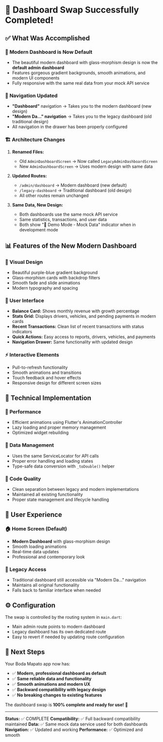 # 🎉 Dashboard Swap Successfully Completed!

## ✅ What Was Accomplished

### 📱 **Modern Dashboard is Now Default**
- The beautiful modern dashboard with glass-morphism design is now the **default admin dashboard**
- Features gorgeous gradient backgrounds, smooth animations, and modern UI components
- Fully responsive with the same real data from your mock API service

### 🔄 **Navigation Updated**
- **"Dashboard"** navigation → Takes you to the modern dashboard (new design)
- **"Modern Da..." navigation** → Takes you to the legacy dashboard (old traditional design)
- All navigation in the drawer has been properly configured

### 🏗️ **Architecture Changes**
1. **Renamed Files:**
   - Old `AdminDashboardScreen` → Now called `LegacyAdminDashboardScreen`
   - New `AdminDashboardScreen` → Uses modern design with same data

2. **Updated Routes:**
   - `/admin/dashboard` → Modern dashboard (new default)
   - `/legacy-dashboard` → Traditional dashboard (old design)
   - All other routes remain unchanged

3. **Same Data, New Design:**
   - Both dashboards use the same mock API service
   - Same statistics, transactions, and user data
   - Both show "🚧 Demo Mode - Mock Data" indicator when in development mode

## 📊 **Features of the New Modern Dashboard**

### 🎨 **Visual Design**
- Beautiful purple-blue gradient background
- Glass-morphism cards with backdrop filters
- Smooth fade and slide animations
- Modern typography and spacing

### 📱 **User Interface**
- **Balance Card:** Shows monthly revenue with growth percentage
- **Stats Grid:** Displays drivers, vehicles, and pending payments in modern cards
- **Recent Transactions:** Clean list of recent transactions with status indicators  
- **Quick Actions:** Easy access to reports, drivers, vehicles, and payments
- **Navigation Drawer:** Same functionality with updated design

### ⚡ **Interactive Elements**
- Pull-to-refresh functionality
- Smooth animations and transitions
- Touch feedback and hover effects
- Responsive design for different screen sizes

## 🔧 **Technical Implementation**

### 🚀 **Performance**
- Efficient animations using Flutter's AnimationController
- Lazy loading and proper memory management
- Optimized widget rebuilding

### 🔄 **Data Management**
- Uses the same ServiceLocator for API calls
- Proper error handling and loading states
- Type-safe data conversion with `_toDouble()` helper

### 🎯 **Code Quality**
- Clean separation between legacy and modern implementations
- Maintained all existing functionality
- Proper state management and lifecycle handling

## 📲 **User Experience**

### 🏠 **Home Screen (Default)**
- **Modern Dashboard** with glass-morphism design
- Smooth loading animations
- Real-time data updates
- Professional and contemporary look

### 🔄 **Legacy Access**
- Traditional dashboard still accessible via "Modern Da..." navigation
- Maintains all original functionality
- Falls back to familiar interface when needed

## ⚙️ **Configuration**

The swap is controlled by the routing system in `main.dart`:
- Main admin route points to modern dashboard
- Legacy dashboard has its own dedicated route
- Easy to revert if needed by updating route configuration

## 🎯 **Next Steps**

Your Boda Mapato app now has:
- ✅ **Modern, professional dashboard as default**
- ✅ **Same reliable data and functionality**  
- ✅ **Smooth animations and modern UX**
- ✅ **Backward compatibility with legacy design**
- ✅ **No breaking changes to existing features**

The dashboard swap is **100% complete and ready for use!** 🚀

---

**Status:** ✅ COMPLETE
**Compatibility:** ✅ Full backward compatibility maintained
**Data:** ✅ Same mock data service used for both dashboards
**Navigation:** ✅ Updated and working
**Performance:** ✅ Optimized and smooth